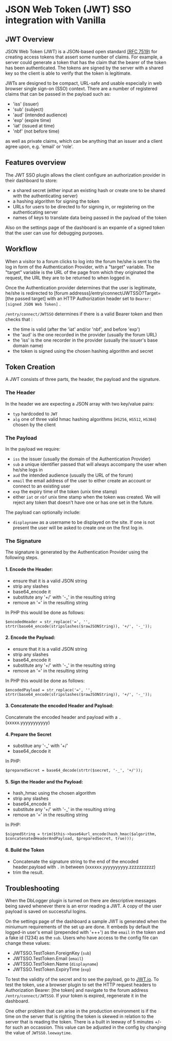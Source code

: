 # JSON Web Token (JWT) SSO integration with Vanilla

## JWT Overview

JSON Web Token (JWT) is a JSON-based open standard [(RFC 7519)]('https://tools.ietf.org/html/rfc7519') for creating access tokens that assert some number of claims. For example, a server could generate a token that has the claim that the bearer of the token has been authenticated. The tokens are signed by the server with a shared key so the client is able to verify that the token is legitimate. 

JWTs are designed to be compact, URL-safe and usable especially in web browser single sign-on (SSO) context. There are a number of registered claims that can be passed in the payload such as:

 - 'iss' (issuer)
 - 'sub' (subject)
 - 'aud' (intended audience)
 - 'exp' (expire time)
 - 'iat' (issued at time)
 - 'nbf' (not before time)

 
as well as private claims, which can be anything that an issuer and a client agree upon, e.g. 'email' or 'role'.

## Features overview

The JWT SSO plugin allows the client configure an authorization provider in their dashboard to store:

 - a shared secret (either input an existing hash or create one to be shared with the authenticating server)
 - a hashing algorithm for signing the token
 - URLs for users to be directed to for signing in, or registering on the authenticating server
 - names of keys to translate data being passed in the payload of the token

Also on the settings page of the dashboard is an expamle of a signed token that the user can use for debugging purposes.

## Workflow

When a visitor to a forum clicks to log into the forum he/she is sent to the log in form of the Authentication Provider, with a "target" variable. The "target" variable is the URL of the page from which they originated the request, the URL they are to be returned to when logged in. 

Once the Authentication provider determines that the user is legitimate, he/she is redirected to [forum addresss]/entry/connect/JWTSSO?Target=[the passed target] with an HTTP Authorization header set to `Bearer: [signed JSON Web Token]` .

`/entry/connect/JWTSSO` determines if there is a valid Bearer token and then checks that :

 - the time is valid (after the 'iat' and/or 'nbf', and before 'exp')
 - the 'aud' is the one recorded in the provider (usually the forum URL)
 - the 'iss' is the one recorder in the provider (usually the issuer's base domain name)
 - the token is signed using the chosen hashing algorithm and secret
 

## Token Creation

A JWT consists of three parts, the header, the payload and the signature.

### The Header

In the header we are expecting a JSON array with two key/value pairs: 

 - `typ` hardcoded to `JWT`
 - `alg` one of three valid hmac hashing algorithms (`HS256`, `HS512`, `HS384`) chosen by the client

### The Payload

In the payload we require: 

 - `iss` the issuer (usually the domain of the Authentication Provider)
 - `sub` a unique identifier passed that will always accompany the user when he/she logs in
 - `aud` the intended audience (usually the URL of the forum)
 - `email` the email address of the user to either create an account or connect to an existing user
 - `exp` the expiry time of the token (unix time stamp)
 - either `iat` or `nbf` unix time stamp when the token was created. We will reject any token that doesn't have one or has one set in the future.
 

The payload can optionally include:
 
 - `displayname` as a username to be displayed on the site. If one is not present the user will be asked to create one on the first log in.
 

### The Signature
The signature is generated by the Authentication Provider using the following steps.

#### 1. Encode the Header:

 - ensure that it is a valid JSON string
 - strip any slashes
 - base64_encode it
 - substitute any '+/' with '-_' in the resulting string
 - remove an '=' in the resulting string
  
In PHP this would be done as follows: 

`$encodedHeader = str_replace('=', '', strtr(base64_encode(stripslashes($rawJSONString)), '+/', '-_'));`
  
#### 2. Encode the Payload:

 - ensure that it is a valid JSON string
 - strip any slashes
 - base64_encode it
 - substitute any '+/' with '-_' in the resulting string
 - remove an '=' in the resulting string

In PHP this would be done as follows: 

`$encodedPayload = str_replace('=', '', strtr(base64_encode(stripslashes($rawJSONString)), '+/', '-_'));`
  
#### 3. Concatenate the encoded Header and Payload:
Concatenate the encoded header and payload with a `.` (xxxxx.yyyyyyyyyyy)

#### 4. Prepare the Secret
 
 - substitue any '-_' with '+/'
 - base64_decode it

In PHP: 

`$preparedSecret = base64_decode(strtr($secret, '-_', '+/'));`

#### 5. Sign the Header and the Payload:

 - hash_hmac using the chosen algorithm
 - strip any slashes
 - base64_encode it
 - substitute any '+/' with '-_' in the resulting string
 - remove an '=' in the resulting string
 
In PHP: 

`$signedString = trim($this->base64url_encode(hash_hmac($algorithm, $concatenatedHeaderAndPayload, $preparedSecret, true)));`

#### 6. Build the Token

 - Concatenate the signature string to the end of the encoded header.payload with `.` in between (xxxxxx.yyyyyyyyyy.zzzzzzzzzz)
 - trim the result.
 

## Troubleshooting

When the DbLogger plugin is turned on there are descriptive messages being saved whenever there is an error reading a JWT. A copy of the user payload is saved on successful logins.

On the settings page of the dashboard a sample JWT is generated when the miniumum requirements of the set up are done. It embeds by default the logged-in user's email (prepended with '+++') as the `email` in the token and a fake id (1234) as the `sub`. Users who have access to the config file can change these values:
 
 - JWTSSO.TestToken.ForeignKey (`sub`)
 - JWTSSO.TestToken.Email (`email`)
 - JWTSSO.TestToken.Name (`displayname`)
 - JWTSSO.TestToken.ExpiryTime (`exp`)
 
 To test the validity of the secret and to see the payload, go to [JWT.io]('https://jwt.io'). To test the token, use a browser plugin to set the HTTP request headers to Authorization Bearer: [the token] and navigate to the forum address `/entry/connect/JWTSSO`. If your token is expired, regenerate it in the dashboard.
 
 One other problem that can arise in the production environment is if the time on the server that is righting the token is skewed in relation to the server that is reading the token. There is a built in leeway of 5 minutes +/- for such an occassion. This value can be adjusted in the config by changing the value of `JWTSSO.leewaytime`.
